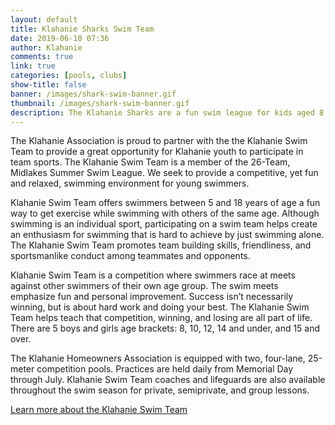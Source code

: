 ```yaml
---
layout: default
title: Klahanie Sharks Swim Team
date: 2019-06-10 07:36
author: Klahanie
comments: true
link: true
categories: [pools, clubs]
show-title: false
banner: /images/shark-swim-banner.gif
thumbnail: /images/shark-swim-banner.gif
description: The Klahanie Sharks are a fun swim league for kids aged 8 to 18.
---
```

The Klahanie Association is proud to partner with the the Klahanie Swim Team to provide a great opportunity for Klahanie youth to participate in team sports. The Klahanie Swim Team is a member of the 26-Team, Midlakes Summer Swim League. We seek to provide a competitive, yet fun and relaxed, swimming environment for young swimmers.

Klahanie Swim Team offers swimmers between 5 and 18 years of age a fun way to get exercise while swimming with others of the same age. Although swimming is an individual sport, participating on a swim team helps create an enthusiasm for swimming that is hard to achieve by just swimming alone. The Klahanie Swim Team promotes team building skills, friendliness, and sportsmanlike conduct among teammates and opponents.

Klahanie Swim Team is a competition where swimmers race at meets against other swimmers of their own age group. The swim meets emphasize fun and personal improvement. Success isn’t necessarily winning, but is about hard work and doing your best. The Klahanie Swim Team helps teach that competition, winning, and losing are all part of life. There are 5 boys and girls age brackets: 8, 10, 12, 14 and under, and 15 and over.

The Klahanie Homeowners Association is equipped with two, four-lane, 25-meter competition pools. Practices are held daily from Memorial Day through July. Klahanie Swim Team coaches and lifeguards are also available throughout the swim season for private, semiprivate, and group lessons.

[Learn more about the Klahanie Swim Team](https://www.teamunify.com/Home.jsp?team=recmskswa)
